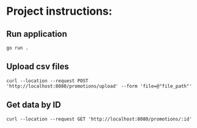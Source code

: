 # Project instructions:

## Run application
```go run .``` 

## Upload csv files

```curl --location --request POST  'http://localhost:8080/promotions/upload' --form 'file=@"file_path"'```

## Get data by ID
```curl --location --request GET 'http://localhost:8080/promotions/:id'```

